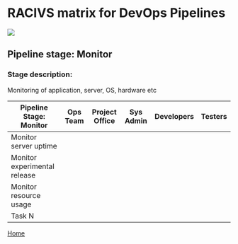 # __RACIVS matrix for DevOps Pipelines__   

<img src="https://user-images.githubusercontent.com/10748736/112030685-6c81be80-8b32-11eb-94b8-c2c01b8f4581.png">

## __Pipeline stage:__  Monitor  
### __Stage description:__  
Monitoring of application, server, OS, hardware etc

| Pipeline Stage:<br>Monitor  | Ops Team | Project Office  | Sys Admin  | Developers  | Testers  |
|----------------------------- |-------- |-------- |-------- |-------- |-------- |
| Monitor server uptime        |         |         |         |         |         |
| Monitor experimental release                     |         |         |         |         |         |
| Monitor resource usage                     |         |         |         |         |         |
| Task N                       |         |         |         |         |         |
  
  
[Home](../index.md)  
